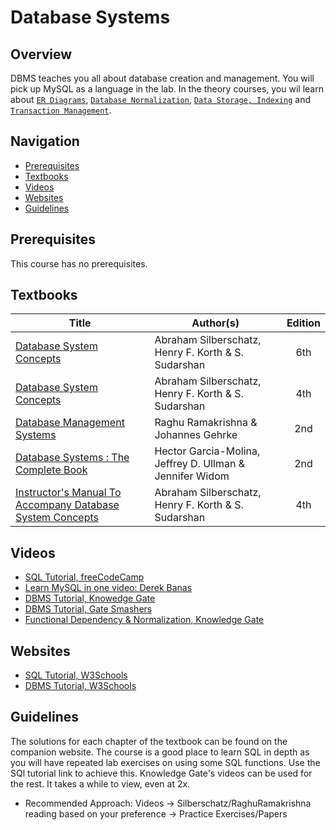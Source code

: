 # Database Systems

## Overview
DBMS teaches you all about database creation and management. You will pick up MySQL as a language in the lab. In the theory courses, you wil learn about [`ER Diagrams`](https://en.wikipedia.org/wiki/Entity–relationship_model), [`Database Normalization`](https://en.wikipedia.org/wiki/Database_normalization), [`Data Storage, Indexing`](https://en.wikipedia.org/wiki/Database_index) and [`Transaction Management`](https://en.wikipedia.org/wiki/Database_transaction). 

## Navigation

*   [Prerequisites](#prerequisites)
*   [Textbooks](#textbooks)
*   [Videos](#videos)
*   [Websites](#websites)
*   [Guidelines](#guidelines)

## Prerequisites
This course has no prerequisites.

## Textbooks

| Title | Author(s) | Edition |
| -------------|-------------|:-----:|
| [Database System Concepts](https://drive.google.com/file/d/1KxlCPBmPCgPR30S_00hB_jnzR_H76sJl/view?usp=sharing) | Abraham Silberschatz, Henry F. Korth & S. Sudarshan | 6th
| [Database System Concepts](https://drive.google.com/file/d/1j9ek781Se3N2jSW1Y_rwR5YPK1X19o1y/view?usp=sharing) | Abraham Silberschatz, Henry F. Korth & S. Sudarshan | 4th
| [Database Management Systems](https://drive.google.com/file/d/1Y3xmhKNUqklmkXszeGjyw_WFZs5oQ12O/view?usp=sharing) | Raghu Ramakrishna & Johannes Gehrke| 2nd
| [Database Systems : The Complete Book](https://drive.google.com/file/d/1EaIboE5O2ijUNiuntrhes1IIrI_N-ftD/view?usp=sharing) | Hector Garcia-Molina, Jeffrey D. Ullman & Jennifer Widom | 2nd
| [Instructor's Manual To Accompany Database System Concepts](https://drive.google.com/file/d/1a73_t39hOEkAdPyQArkRf-DcMGxKncsH/view?usp=sharing)| Abraham Silberschatz, Henry F. Korth & S. Sudarshan | 4th


## Videos

* [SQL Tutorial, freeCodeCamp](https://www.youtube.com/watch?v=HXV3zeQKqGY&t=11s)
* [Learn MySQL in one video: Derek Banas](https://www.youtube.com/watch?v=yPu6qV5byu4)
* [DBMS Tutorial, Knowedge Gate](https://www.youtube.com/playlist?list=PLmXKhU9FNesR1rSES7oLdJaNFgmuj0SYV)
* [DBMS Tutorial, Gate Smashers](https://www.youtube.com/playlist?list=PLxCzCOWd7aiFAN6I8CuViBuCdJgiOkT2Y)
* [Functional Dependency & Normalization, Knowledge Gate](https://www.youtube.com/playlist?list=PLeNFpOhruv2iM5EFv04SH4d84AO9WD2bA)

## Websites

* [SQL Tutorial, W3Schools](https://www.w3schools.com/sql/)
* [DBMS Tutorial, W3Schools](https://www.w3schools.in/dbms/)


## Guidelines
The solutions for each chapter of the textbook can be found on the companion website. The course is a good place to learn SQL in depth as you will have repeated lab exercises on using some SQL functions. Use the SQl tutorial link to achieve this. Knowledge Gate's videos can be used for the rest. It takes a while to view, even at 2x. 

* Recommended Approach: Videos -> Silberschatz/RaghuRamakrishna reading based on your preference -> Practice Exercises/Papers

